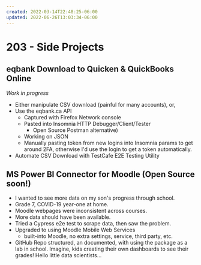 ```yaml
---
created: 2022-03-14T22:48:25-06:00
updated: 2022-06-26T13:03:34-06:00
---
```

# 203 - Side Projects


## eqbank Download to Quicken & QuickBooks Online
*Work in progress*
- Either manipulate CSV download (painful for many accounts), or,
- Use the eqbank.ca API
	- Captured with Firefox Network console
	- Pasted into Insomnia HTTP Debugger/Client/Tester
		- Open Source Postman alternative)
	- Working on JSON
	- Manually pasting token from new logins into Insomnia params to get around 2FA, otherwise I'd use the login to get a token automatically.
- Automate CSV Download with TestCafe E2E Testing Utility

## MS Power BI Connector for Moodle (Open Source soon!)
- I wanted to see more data on my son's progress through school.
- Grade 7, COVID-19 year-one at home.
- Moodle webpages were inconsistent across courses.
- More data should have been available.
- Tried a Cypress e2e test to scrape data, then saw the problem.
- Upgraded to using Moodle Mobile Web Services
	- built-into Moodle, no extra settings, service, third party, etc.
- GitHub Repo structured, an documented, with using the package as a lab in school. Imagine, kids creating their own dashboards to see their grades! Hello little data scientists...

